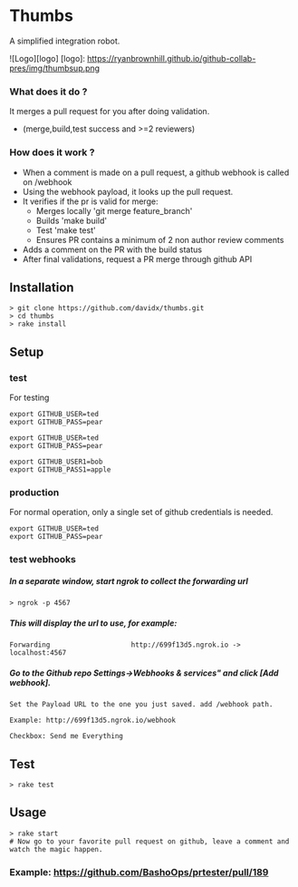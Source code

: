 # Thumbs

A simplified integration robot.

![Logo][logo]
[logo]: https://ryanbrownhill.github.io/github-collab-pres/img/thumbsup.png

### What does it do ?

It merges a pull request for you after doing validation.
 
 * (merge,build,test success and >=2 reviewers)

### How does it work ?

* When a comment is made on a pull request, a github webhook is called on /webhook
* Using the webhook payload, it looks up the pull request.
* It verifies if the pr is valid for merge:
  * Merges locally 'git merge feature_branch'
  * Builds 'make build'
  * Test 'make test'
  * Ensures PR contains a minimum of 2 non author review comments
* Adds a comment on the PR with the build status
* After final validations, request a PR merge through github API 


## Installation

```
> git clone https://github.com/davidx/thumbs.git
> cd thumbs
> rake install
```
## Setup
### test
For testing 
```
export GITHUB_USER=ted
export GITHUB_PASS=pear

export GITHUB_USER=ted
export GITHUB_PASS=pear

export GITHUB_USER1=bob
export GITHUB_PASS1=apple
```
### production
For normal operation, only a single set of github credentials is needed.
```
export GITHUB_USER=ted
export GITHUB_PASS=pear
```

### test webhooks 
##### In a separate window, start ngrok to collect the forwarding url
```
> ngrok -p 4567
```
##### This will display the url to use, for example:
```
Forwarding                    http://699f13d5.ngrok.io -> localhost:4567        
```

##### Go to the Github repo Settings->Webhooks & services" and click [Add webhook].
    Set the Payload URL to the one you just saved. add /webhook path. 

    Example: http://699f13d5.ngrok.io/webhook

    Checkbox: Send me Everything

## Test
```
> rake test
```
## Usage

```
> rake start
# Now go to your favorite pull request on github, leave a comment and watch the magic happen.
```

### Example: https://github.com/BashoOps/prtester/pull/189


